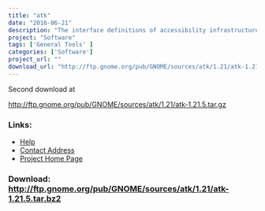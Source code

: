 ```yaml
---
title: "atk"
date: "2016-06-21"
description: "The interface definitions of accessibility infrastructure.  (GNOME)"
project: "Software"
tags: ['General Tools' ]
categories: ['Software']
project_url: ""
download_url: "http://ftp.gnome.org/pub/GNOME/sources/atk/1.21/atk-1.21.5.tar.bz2"
---
```

Second download at

<a href="">http://ftp.gnome.org/pub/GNOME/sources/atk/1.21/atk-1.21.5.tar.gz</a>

### Links:
- <a href="http://developer.gnome.org/projects/gap/guide/gad/index.html">Help</a>
- <a href="mailto:Li.Yuan@Sun.COM">Contact Address</a>
- <a href="http://developer.gnome.org/projects/gap/guide/gad/index.html">Project Home Page</a>

### Download: http://ftp.gnome.org/pub/GNOME/sources/atk/1.21/atk-1.21.5.tar.bz2 